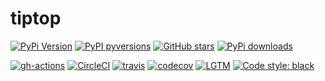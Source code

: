 # tiptop

[![PyPi Version](https://img.shields.io/pypi/v/tiptop.svg?style=flat-square)](https://pypi.org/project/tiptop/)
[![PyPI pyversions](https://img.shields.io/pypi/pyversions/tiptop.svg?style=flat-square)](https://pypi.org/project/tiptop/)
[![GitHub stars](https://img.shields.io/github/stars/nschloe/tiptop.svg?style=flat-square&logo=github&label=Stars&logoColor=white)](https://github.com/nschloe/tiptop)
[![PyPi downloads](https://img.shields.io/pypi/dm/tiptop.svg?style=flat-square)](https://pypistats.org/packages/tiptop)

[![gh-actions](https://img.shields.io/github/workflow/status/nschloe/tiptop/ci?style=flat-square)](https://github.com/nschloe/tiptop/actions?query=workflow%3Aci)
[![CircleCI](https://img.shields.io/circleci/build/github/nschloe/tiptop/main.svg?style=flat-square)](https://circleci.com/gh/nschloe/tiptop/tree/main)
[![travis](https://img.shields.io/travis/nschloe/tiptop.svg?style=flat-square)](https://travis-ci.com/nschloe/tiptop)
[![codecov](https://img.shields.io/codecov/c/github/nschloe/tiptop.svg?style=flat-square)](https://codecov.io/gh/nschloe/tiptop)
[![LGTM](https://img.shields.io/lgtm/grade/python/github/nschloe/tiptop.svg?style=flat-square)](https://lgtm.com/projects/g/nschloe/tiptop)
[![Code style: black](https://img.shields.io/badge/code%20style-black-000000.svg?style=flat-square)](https://github.com/psf/black)
